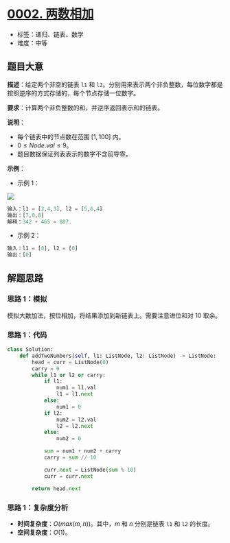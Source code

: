 # [0002. 两数相加](https://leetcode.cn/problems/add-two-numbers/)

- 标签：递归、链表、数学
- 难度：中等

## 题目大意

**描述**：给定两个非空的链表 `l1` 和 `l2`。分别用来表示两个非负整数，每位数字都是按照逆序的方式存储的，每个节点存储一位数字。

**要求**：计算两个非负整数的和，并逆序返回表示和的链表。

**说明**：

- 每个链表中的节点数在范围 $[1, 100]$ 内。
- $0 \le Node.val \le 9$。
- 题目数据保证列表表示的数字不含前导零。

**示例**：

- 示例 1：

![](https://assets.leetcode-cn.com/aliyun-lc-upload/uploads/2021/01/02/addtwonumber1.jpg)

```Python
输入：l1 = [2,4,3], l2 = [5,6,4]
输出：[7,0,8]
解释：342 + 465 = 807.
```

- 示例 2：

```Python
输入：l1 = [0], l2 = [0]
输出：[0]
```

## 解题思路

### 思路 1：模拟

模拟大数加法，按位相加，将结果添加到新链表上。需要注意进位和对 $10$ 取余。

### 思路 1：代码

```Python
class Solution:
    def addTwoNumbers(self, l1: ListNode, l2: ListNode) -> ListNode:
        head = curr = ListNode(0)
        carry = 0
        while l1 or l2 or carry:
            if l1:
                num1 = l1.val
                l1 = l1.next
            else:
                num1 = 0
            if l2:
                num2 = l2.val
                l2 = l2.next
            else:
                num2 = 0

            sum = num1 + num2 + carry
            carry = sum // 10

            curr.next = ListNode(sum % 10)
            curr = curr.next

        return head.next
```

### 思路 1：复杂度分析

- **时间复杂度**：$O(max(m, n))$。其中，$m$ 和 $n$ 分别是链表 `l1` 和 `l2` 的长度。
- **空间复杂度**：$O(1)$。